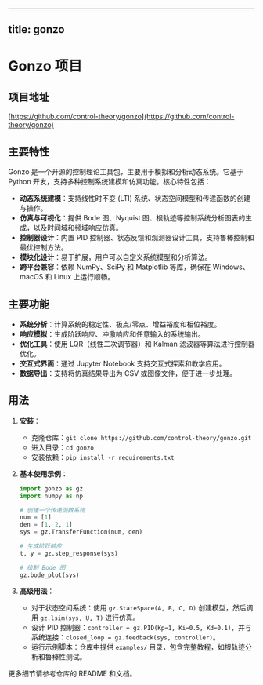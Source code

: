 
---
title: gonzo
---

# Gonzo 项目

## 项目地址
[https://github.com/control-theory/gonzo](https://github.com/control-theory/gonzo)

## 主要特性
Gonzo 是一个开源的控制理论工具包，主要用于模拟和分析动态系统。它基于 Python 开发，支持多种控制系统建模和仿真功能。核心特性包括：
- **动态系统建模**：支持线性时不变 (LTI) 系统、状态空间模型和传递函数的创建与操作。
- **仿真与可视化**：提供 Bode 图、Nyquist 图、根轨迹等控制系统分析图表的生成，以及时间域和频域响应仿真。
- **控制器设计**：内置 PID 控制器、状态反馈和观测器设计工具，支持鲁棒控制和最优控制方法。
- **模块化设计**：易于扩展，用户可以自定义系统模型和分析算法。
- **跨平台兼容**：依赖 NumPy、SciPy 和 Matplotlib 等库，确保在 Windows、macOS 和 Linux 上运行顺畅。

## 主要功能
- **系统分析**：计算系统的稳定性、极点/零点、增益裕度和相位裕度。
- **响应模拟**：生成阶跃响应、冲激响应和任意输入的系统输出。
- **优化工具**：使用 LQR（线性二次调节器）和 Kalman 滤波器等算法进行控制器优化。
- **交互式界面**：通过 Jupyter Notebook 支持交互式探索和教学应用。
- **数据导出**：支持将仿真结果导出为 CSV 或图像文件，便于进一步处理。

## 用法
1. **安装**：
   - 克隆仓库：`git clone https://github.com/control-theory/gonzo.git`
   - 进入目录：`cd gonzo`
   - 安装依赖：`pip install -r requirements.txt`

2. **基本使用示例**：
   ```python
   import gonzo as gz
   import numpy as np

   # 创建一个传递函数系统
   num = [1]
   den = [1, 2, 1]
   sys = gz.TransferFunction(num, den)

   # 生成阶跃响应
   t, y = gz.step_response(sys)

   # 绘制 Bode 图
   gz.bode_plot(sys)
   ```

3. **高级用法**：
   - 对于状态空间系统：使用 `gz.StateSpace(A, B, C, D)` 创建模型，然后调用 `gz.lsim(sys, U, T)` 进行仿真。
   - 设计 PID 控制器：`controller = gz.PID(Kp=1, Ki=0.5, Kd=0.1)`，并与系统连接：`closed_loop = gz.feedback(sys, controller)`。
   - 运行示例脚本：仓库中提供 `examples/` 目录，包含完整教程，如根轨迹分析和鲁棒性测试。

更多细节请参考仓库的 README 和文档。